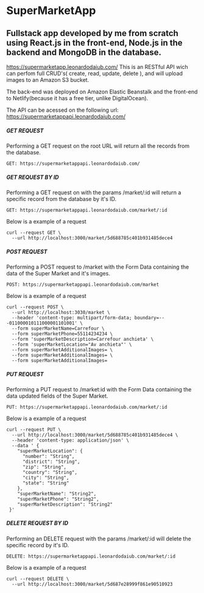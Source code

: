 # SuperMarketApp

## Fullstack app developed by me from scratch using React.js in the front-end, Node.js in the backend and MongoDB in the database.
https://supermarketapp.leonardodaiub.com/
This is an RESTful API wich can perfom full CRUD's( create, read, update, delete ), and will upload images to an Amazon S3 bucket.

The back-end was deployed on Amazon Elastic Beanstalk and the front-end to Netlify(because it has a free tier, unlike DigitalOcean).

The API can be acessed on the following url: https://supermarketappapi.leonardodaiub.com/

##### GET REQUEST

Performing a GET request on the root URL will return all the records from the database.
```
GET: https://supermarketappapi.leonardodaiub.com/
```

##### GET REQUEST BY ID

Performing a GET request on with the params /market/:id will return a specific record from the database by it's ID.
```
GET: https://supermarketappapi.leonardodaiub.com/market/:id
```

Below is a example of a request
```
curl --request GET \
  --url http://localhost:3000/market/5d688785c401b931485dece4
```
##### POST REQUEST

Performing a POST request to /market with the Form Data containing the data of the Super Market and it's images.

```
POST: https://supermarketappapi.leonardodaiub.com/market
```

Below is a example of a request
```
curl --request POST \
  --url http://localhost:3030/market \
  --header 'content-type: multipart/form-data; boundary=---011000010111000001101001' \
  --form superMarketName=Carrefour \
  --form superMarketPhone=55114234234 \
  --form 'superMarketDescription=Carrefour anchieta' \
  --form 'superMarketLocation="Av anchieta"' \
  --form superMarketAdditionalImages= \
  --form superMarketAdditionalImages= \
  --form superMarketAdditionalImages=
```
##### PUT REQUEST

Performing a PUT request to /market:id with the Form Data containing the data updated fields of the Super Market.
```
PUT: https://supermarketappapi.leonardodaiub.com/market/:id
```

Below is a example of a request
```
curl --request PUT \
  --url http://localhost:3000/market/5d688785c401b931485dece4 \
  --header 'content-type: application/json' \
  --data ' {
    "superMarketLocation": {
      "number": "String",
      "district": "String",
      "zip": "String",
      "country": "String",
      "city": "String",
      "state": "String"
    },
    "superMarketName": "String2",
    "superMarketPhone": "String2",
    "superMarketDescription": "String2"
 }'
```
##### DELETE REQUEST BY ID

Performing an DELETE request with the params /market/:id will delete the specific record by it's ID.
```
DELETE: https://supermarketappapi.leonardodaiub.com/market/:id
```
Below is a example of a request
```
curl --request DELETE \
  --url http://localhost:3000/market/5d687e28999f861e90510923
```
